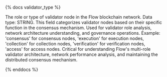 {% docs validator_type %}

The role or type of validator node in the Flow blockchain network. Data type: STRING. This field categorizes validator nodes based on their specific function in the consensus mechanism. Used for validator role analysis, network architecture understanding, and governance operations. Example: 'consensus' for consensus nodes, 'execution' for execution nodes, 'collection' for collection nodes, 'verification' for verification nodes, 'access' for access nodes. Critical for understanding Flow's multi-role validator architecture, network performance analysis, and maintaining the distributed consensus mechanism.

{% enddocs %}